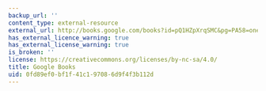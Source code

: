 ```yaml
---
backup_url: ''
content_type: external-resource
external_url: http://books.google.com/books?id=pQ1HZpXrqSMC&pg=PA58=onepage
has_external_licence_warning: true
has_external_license_warning: true
is_broken: ''
license: https://creativecommons.org/licenses/by-nc-sa/4.0/
title: Google Books
uid: 0fd89ef0-bf1f-41c1-9708-6d9f4f3b112d
---
```

